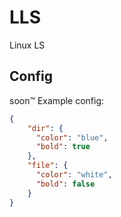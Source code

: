 # LLS
Linux LS

## Config
soon:tm:
Example config:
```json
{
    "dir": {
      "color": "blue",
      "bold": true
    },
    "file": {
      "color": "white",
      "bold": false
    }
}
```

